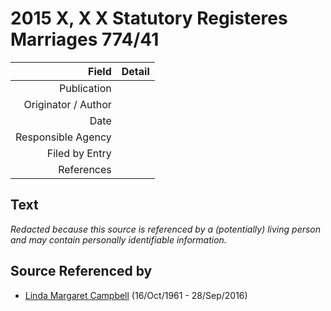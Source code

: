 ﻿---
layout: page
permalink: /sources/s28397450
---

# 2015 X, X X Statutory Registeres Marriages 774/41

Field | Detail
---:|:---
Publication | 
Originator / Author | 
Date | 
Responsible Agency | 
Filed by Entry | 
References | 

## Text

_Redacted because this source is referenced by a (potentially) living person and may contain personally identifiable information._

## Source Referenced by

* [Linda Margaret Campbell](../people/@i76650284@-linda-margaret-campbell-b1961-10-16-d2016-9-28.md) (16/Oct/1961 - 28/Sep/2016)

